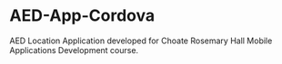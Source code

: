 # AED-App-Cordova
AED Location Application developed for Choate Rosemary Hall Mobile Applications Development course.
